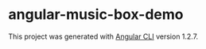 # angular-music-box-demo

This project was generated with [Angular CLI](https://github.com/angular/angular-cli) version 1.2.7.


